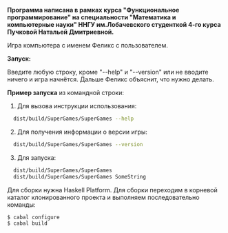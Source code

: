 **Программа написана в рамках курса "Функциональное программирование" на специальности "Математика и компьютерные науки" ННГУ им.Лобачевского студенткой 4-го курса Пучковой Натальей Дмитриевной.**


Игра компьютера с именем Феликс с пользователем.

**Запуск:**

Введите любую строку, кроме "--help" и "--version" или не вводите ничего и игра начнётся. Дальше Феликс объяснит, что нужно делать.

**Пример запуска** из командной строки:

1) Для вызова инструкции использования:
```bash
  dist/build/SuperGames/SuperGames --help
```
2) Для получения информации о версии игры:
```bash
  dist/build/SuperGames/SuperGames --version
```
3) Для запуска:
```bash
  dist/build/SuperGames/SuperGames
  dist/build/SuperGames/SuperGames SomeString
```

Для сборки нужна Haskell Platform. Для сборки переходим в корневой каталог клонированного проекта и выполняем последовательно команды:
```bash
$ cabal configure
$ cabal build
```


